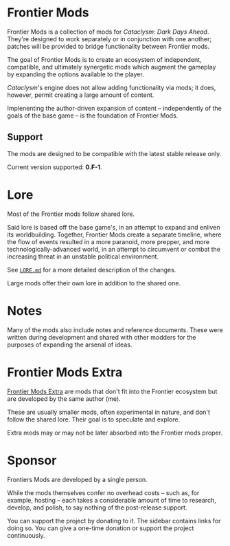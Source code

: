 # Frontier Mods

Frontier Mods is a collection of mods for *Cataclysm: Dark Days Ahead*. They're designed to work separately or in conjunction with one another; patches will be provided to bridge functionality between Frontier mods.

The goal of Frontier Mods is to create an ecosystem of independent, compatible, and ultimately synergetic mods which augment the gameplay by expanding the options available to the player.

*Cataclysm*'s engine does not allow adding functionality via mods; it does, however, permit creating a large amount of content.

Implenenting the author-driven expansion of content – independently of the goals of the base game – is the foundation of Frontier Mods.


## Support

The mods are designed to be compatible with the latest stable release only.

Current version supported: **0.F-1**.


# Lore

Most of the Frontier mods follow shared lore.

Said lore is based off the base game's, in an attempt to expand and enliven its worldbuilding. Together, Frontier Mods create a separate timeline, where the flow of events resulted in a more paranoid, more prepper, and more technologically-advanced world, in an attempt to circumvent or combat the increasing threat in an unstable political environment.

See [`LORE.md`](LORE.md) for a more detailed description of the changes.

Large mods offer their own lore in addition to the shared one.


# Notes

Many of the mods also include notes and reference documents. These were written during development and shared with other modders for the purposes of expanding the arsenal of ideas.


# Frontier Mods Extra

[Frontier Mods Extra](https://github.com/FrontierModsExtra) are mods that don't fit into the Frontier ecosystem but are developed by the same author (me).

These are usually smaller mods, often experimental in nature, and don't follow the shared lore. Their goal is to speculate and explore.

Extra mods may or may not be later absorbed into the Frontier mods proper.


# Sponsor

Frontiers Mods are developed by a single person.

While the mods themselves confer no overhead costs – such as, for example, hosting – each takes a considerable amount of time to research, develop, and polish, to say nothing of the post-release support.

You can support the project by donating to it. The sidebar contains links for doing so. You can give a one-time donation or support the project continuously.